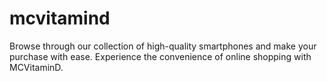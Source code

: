 # mcvitamind
Browse through our collection of high-quality smartphones and make your purchase with ease. Experience the convenience of online shopping with MCVitaminD.
